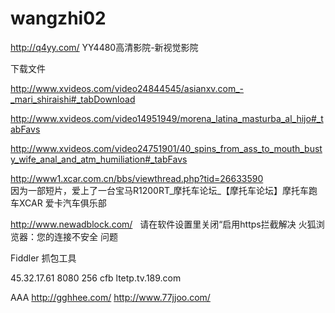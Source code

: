 # wangzhi02

http://q4yy.com/   YY4480高清影院-新视觉影院 

下载文件

http://www.xvideos.com/video24844545/asianxv.com_-_mari_shiraishi#_tabDownload

http://www.xvideos.com/video14951949/morena_latina_masturba_al_hijo#_tabFavs 

http://www.xvideos.com/video24751901/40_spins_from_ass_to_mouth_busty_wife_anal_and_atm_humiliation#_tabFavs

http://www1.xcar.com.cn/bbs/viewthread.php?tid=26633590  
因为一部短片，爱上了一台宝马R1200RT_摩托车论坛_【摩托车论坛】摩托车跑车XCAR 爱卡汽车俱乐部

http://www.newadblock.com/    请在软件设置里关闭“启用https拦截解决 火狐浏览器：您的连接不安全 问题

Fiddler 抓包工具

45.32.17.61 8080    256 cfb ltetp.tv.189.com  

 

AAA http://gghhee.com/  http://www.77jjoo.com/
 
